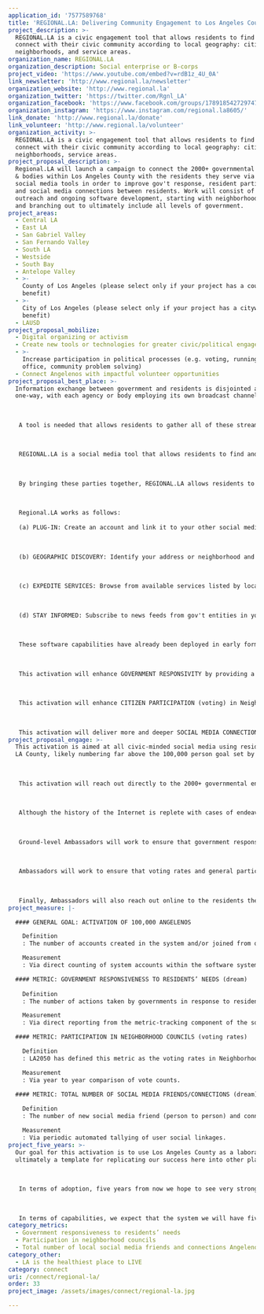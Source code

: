 ```yaml
---
application_id: '7577589768'
title: 'REGIONAL.LA: Delivering Community Engagement to Los Angeles County'
project_description: >-
  REGIONAL.LA is a civic engagement tool that allows residents to find and
  connect with their civic community according to local geography: cities,
  neighborhoods, and service areas.
organization_name: REGIONAL.LA
organization_description: Social enterprise or B-corps
project_video: 'https://www.youtube.com/embed?v=rdB1z_4U_0A'
link_newsletter: 'http://www.regional.la/newsletter'
organization_website: 'http://www.regional.la'
organization_twitter: 'https://twitter.com/Rgnl_LA'
organization_facebook: 'https://www.facebook.com/groups/178918542729747'
organization_instagram: 'https://www.instagram.com/regional.la8605/'
link_donate: 'http://www.regional.la/donate'
link_volunteer: 'http://www.regional.la/volunteer'
organization_activity: >-
  REGIONAL.LA is a civic engagement tool that allows residents to find and
  connect with their civic community according to local geography: cities,
  neighborhoods, service areas.
project_proposal_description: >-
  Regional.LA will launch a campaign to connect the 2000+ governmental agencies
  & bodies within Los Angeles County with the residents they serve via tailored
  social media tools in order to improve gov't response, resident participation,
  and social media connections between residents. Work will consist of in-person
  outreach and ongoing software development, starting with neighborhood councils
  and branching out to ultimately include all levels of government.
project_areas:
  - Central LA
  - East LA
  - San Gabriel Valley
  - San Fernando Valley
  - South LA
  - Westside
  - South Bay
  - Antelope Valley
  - >-
    County of Los Angeles (please select only if your project has a countywide
    benefit)
  - >-
    City of Los Angeles (please select only if your project has a citywide
    benefit)
  - LAUSD
project_proposal_mobilize:
  - Digital organizing or activism
  - Create new tools or technologies for greater civic/political engagement
  - >-
    Increase participation in political processes (e.g. voting, running for
    office, community problem solving)
  - Connect Angelenos with impactful volunteer opportunities
project_proposal_best_place: >-
  Information exchange between government and residents is disjointed and
  one-way, with each agency or body employing its own broadcast channel.
   
   
   
   A tool is needed that allows residents to gather all of these streams into a single flow and also to add their own voice in the dialogue.
   
   
   
   REGIONAL.LA is a social media tool that allows residents to find and connect with their civic community according to local geography: cities, neighborhoods, service areas.
   
   
   
   By bringing these parties together, REGIONAL.LA allows residents to obtain better response from their local governments, participate more meaningfully in their neighborhood councils and other bodies, and form more & deeper social media connections with other residents through shared participation.
   
   
   
   Regional.LA works as follows:
   
   (a) PLUG-IN: Create an account and link it to your other social media so that you may consume the experience in your preferred environment (Regional.LA means to work with other social media platforms rather than compete).
   
   
   
   (b) GEOGRAPHIC DISCOVERY: Identify your address or neighborhood and be presented with a list of gov't agencies & bodies operating in your area (this is accomplished by analyzing intersections between your area and the service areas of the gov't entities).
   
   
   
   (c) EXPEDITE SERVICES: Browse from available services listed by local gov't entities and submit any requested info that would expedite these services (Gov't can serve you better if they know you better). This can apply to utility initiation, emergency response, volunteer opportunities, etc. 
   
   
   
   (d) STAY INFORMED: Subscribe to news feeds from gov't entities in your area.
   
   
   
   These software capabilities have already been deployed in early form in select pilot areas, and over the course of the grant life cycle deployment will be expanded ultimately throughout all of Los Angeles County. In addition, deployment will be accompanied by a robust "ground game" of local ambassadors, drawn from local communities, and funded to actively promote adoption of the platform in their areas.
   
   
   
   This activation will enhance GOVERNMENT RESPONSIVITY by providing a venue for direct citizen/government connection: residents can discover and make themselves known to their local government agencies, facilitating better interactions. Furthermore, governments can post surveys & questionnaires and also advertise volunteer opportunities and services --residents can respond & register online to enhance government response.
   
   
   
   This activation will enhance CITIZEN PARTICIPATION (voting) in Neighborhood Councils by providing (a) a means for the Councils to have a higher profile amongst residents and deliver more value to residents, and (b) a means for Councils to actively advertise and facilitate voting opportunities.
   
   
   
   This activation will deliver more and deeper SOCIAL MEDIA CONNECTIONS among residents by providing new ways for them to participate together in activities of common interest, thus promoting direct residents-2-residents discovery.
project_proposal_engage: >-
  This activation is aimed at all civic-minded social media using residents in
  LA County, likely numbering far above the 100,000 person goal set by LA2050.
   
   
   
   This activation will reach out directly to the 2000+ governmental entities operating in LA County (starting with Neighborhood Councils and moving "up" from there) and utilize these entities as a vector to reach as many of the 10 million+ residents of LA County as possible. 
   
   
   
   Although the history of the Internet is replete with cases of endeavors that enjoyed instant success from viral adoption with no marketing required, this activation makes no such assumptions and instead includes a strong "ground-game" based upon in-person action at the Neighborhood Council level. 
   
   
   
   Ground-level Ambassadors will work to ensure that government responsivity to residents' needs is being positively impacted by dialoging with gov't agencies to discover their needs and assisting them in utilizing the tool for best effect. 
   
   
   
   Ambassadors will work to ensure that voting rates and general participation in Neighborhood Councils is positively impacted by similarly interfacing with Council Boards to understand needs and share best practices culled from other Councils. 
   
   
   
   Finally, Ambassadors will also reach out online to the residents themselves via online forums in order to monitor and understand how the tool is being adopted by individuals, and make recommendations back to Management towards improving end-user experiences.
project_measure: |-

  #### GENERAL GOAL: ACTIVATION OF 100,000 ANGELENOS

    Definition
    : The number of accounts created in the system and/or joined from other social media accounts into the system. 

    Measurement
    : Via direct counting of system accounts within the software system.

  #### METRIC: GOVERNMENT RESPONSIVENESS TO RESIDENTS’ NEEDS (dream)
   
    Definition
    : The number of actions taken by governments in response to resident requests made through the software system (acknowledgement of request, followup activities, final resolution, etc).

    Measurement
    : Via direct reporting from the metric-tracking component of the software system.

  #### METRIC: PARTICIPATION IN NEIGHBORHOOD COUNCILS (voting rates)

    Definition
    : LA2050 has defined this metric as the voting rates in Neighborhood Councils.

    Measurement
    : Via year to year comparison of vote counts.

  #### METRIC: TOTAL NUMBER OF SOCIAL MEDIA FRIENDS/CONNECTIONS (dream)
   
    Definition
    : The number of new social media friend (person to person) and connection (person to group) links made via the system. 

    Measurement
    : Via periodic automated tallying of user social linkages.
project_five_years: >-
  Our goal for this activation is to use Los Angeles County as a laboratory and
  ultimately a template for replicating our success here into other places. 
   
   
   
   In terms of adoption, five years from now we hope to see very strong adoption in Los Angeles County as well as numerous other regions, with the number of residents using the tool being equivalent to those presently utilizing generic social media for civic engagement (defined as social media users who are members of one or more neighborhood-themed interest groups). 
   
   
   
   In terms of capabilities, we expect that the system we will have five years from now will have evolved greatly from what we initially launch, with that evolution being strongly informed by feedback from our user base of residents and governments.
category_metrics:
  - Government responsiveness to residents’ needs
  - Participation in neighborhood councils
  - Total number of local social media friends and connections Angelenos have
category_other:
  - LA is the healthiest place to LIVE
category: connect
uri: /connect/regional-la/
order: 33
project_image: /assets/images/connect/regional-la.jpg

---
```

